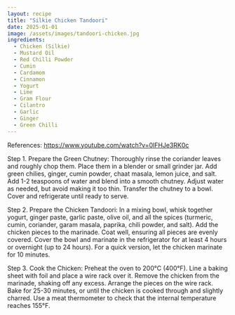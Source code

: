 ```yaml
---
layout: recipe
title: "Silkie Chicken Tandoori"
date: 2025-01-01
image: /assets/images/tandoori-chicken.jpg
ingredients:
  - Chicken (Silkie)
  - Mustard Oil
  - Red Chilli Powder
  - Cumin
  - Cardamom
  - Cinnamon
  - Yogurt
  - Lime
  - Gram Flour
  - Cilantro
  - Garlic
  - Ginger
  - Green Chilli
---
```


References: https://www.youtube.com/watch?v=0lFHJe3RK0c

Step 1. Prepare the Green Chutney:
Thoroughly rinse the coriander leaves and roughly chop them. Place them in a blender or small grinder jar.
Add green chilies, ginger, cumin powder, chaat masala, lemon juice, and salt.
Add 1-2 teaspoons of water and blend into a smooth chutney. Adjust water as needed, but avoid making it too thin.
Transfer the chutney to a bowl. Cover and refrigerate until ready to serve.

Step 2. Prepare the Chicken Tandoori:
In a mixing bowl, whisk together yogurt, ginger paste, garlic paste, olive oil, and all the spices (turmeric, cumin, coriander, garam masala, paprika, chili powder, and salt).
Add the chicken pieces to the marinade. Coat well, ensuring all pieces are evenly covered.
Cover the bowl and marinate in the refrigerator for at least 4 hours or overnight (up to 24 hours). For a quick version, let the chicken marinate for 10 minutes.

Step 3. Cook the Chicken:
Preheat the oven to 200°C (400°F). Line a baking sheet with foil and place a wire rack over it.
Remove the chicken from the marinade, shaking off any excess. Arrange the pieces on the wire rack.
Bake for 25-30 minutes, or until the chicken is cooked through and slightly charred. Use a meat thermometer to check that the internal temperature reaches 155°F.